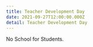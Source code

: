 ```yaml
---
title: Teacher Development Day
date: 2021-09-27T12:00:00.000Z
detail: Teacher Development Day
---
```

No School for Students.